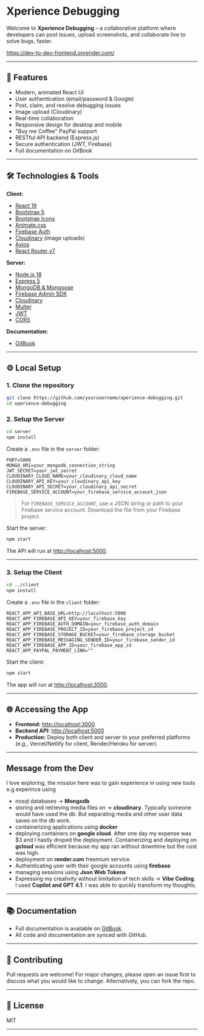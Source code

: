 # Xperience Debugging

Welcome to **Xperience Debugging** – a collaborative platform where developers can post issues, upload screenshots, and collaborate live to solve bugs, faster.

<https://dev-to-dev-frontend.onrender.com/>

---

## 🚀 Features

- Modern, animated React UI
- User authentication (email/password & Google)
- Post, claim, and resolve debugging issues
- Image upload (Cloudinary)
- Real-time collaboration
- Responsive design for desktop and mobile
- "Buy me Coffee" PayPal support
- RESTful API backend (Express.js)
- Secure authentication (JWT, Firebase)
- Full documentation on GitBook

---

## 🛠️ Technologies & Tools

**Client:**

- [React 19](https://react.dev/)
- [Bootstrap 5](https://getbootstrap.com/)
- [Bootstrap Icons](https://icons.getbootstrap.com/)
- [Animate.css](https://animate.style/)
- [Firebase Auth](https://firebase.google.com/)
- [Cloudinary](https://cloudinary.com/) (image uploads)
- [Axios](https://axios-http.com/)
- [React Router v7](https://reactrouter.com/)

**Server:**

- [Node.js 18](https://nodejs.org/)
- [Express 5](https://expressjs.com/)
- [MongoDB & Mongoose](https://mongoosejs.com/)
- [Firebase Admin SDK](https://firebase.google.com/docs/admin/setup)
- [Cloudinary](https://cloudinary.com/)
- [Multer](https://github.com/expressjs/multer)
- [JWT](https://jwt.io/)
- [CORS](https://expressjs.com/en/resources/middleware/cors.html)

**Documentation:**

- [GitBook](https://www.gitbook.com/)

---

## ⚙️ Local Setup

### 1. Clone the repository

```sh
git clone https://github.com/yourusername/xperience-debugging.git
cd xperience-debugging
```

### 2. Setup the Server

```sh
cd server
npm install
```

Create a `.env` file in the `server` folder:

```env
PORT=5000
MONGO_URI=your_mongodb_connection_string
JWT_SECRET=your_jwt_secret
CLOUDINARY_CLOUD_NAME=your_cloudinary_cloud_name
CLOUDINARY_API_KEY=your_cloudinary_api_key
CLOUDINARY_API_SECRET=your_cloudinary_api_secret
FIREBASE_SERVICE_ACCOUNT=your_firebase_service_account_json
```

> For `FIREBASE_SERVICE_ACCOUNT`, use a JSON string or path to your Firebase service account. Download the file from your Firebase project.

Start the server:

```sh
npm start
```

The API will run at [http://localhost:5000](http://localhost:5000).

---

### 3. Setup the Client

```sh
cd ../client
npm install
```

Create a `.env` file in the `client` folder:

```env
REACT_APP_API_BASE_URL=http://localhost:5000
REACT_APP_FIREBASE_API_KEY=your_firebase_key
REACT_APP_FIREBASE_AUTH_DOMAIN=your_firebase_auth_domain
REACT_APP_FIREBASE_PROJECT_ID=your_firebase_project_id
REACT_APP_FIREBASE_STORAGE_BUCKET=your_firebase_storage_bucket
REACT_APP_FIREBASE_MESSAGING_SENDER_ID=your_firebase_sender_id
REACT_APP_FIREBASE_APP_ID=your_firebase_app_id
REACT_APP_PAYPAL_PAYMENT_LINK=""
```

Start the client:

```sh
npm start
```

The app will run at [http://localhost:3000](http://localhost:3000).

---

## 🌐 Accessing the App

- **Frontend:** [http://localhost:3000](http://localhost:3000)
- **Backend API:** [http://localhost:5000](http://localhost:5000)
- **Production:** Deploy both client and server to your preferred platforms (e.g., Vercel/Netlify for client, Render/Heroku for server).

---

## Message from the Dev

I love exploring, the mission here was to gain experience in using new tools
e.g
experince using

- nosql databases -> **Mongodb**
- storing and retrieving media files on -> **cloudinary**. Typically
someone would have used the db. But separating media and other user data
saves on the db work.
- containerizing applications using **docker**
- deploying containers on **google cloud**. After one day my expense was $3
and I hastly droped the deployment. Containerizing and deploying on **gcloud** was efficient because my app ran without downtime but the cost
was high.
- deployment on **render.com** freemium service.
- Authenticating user with their google accounts using **firebase**
- managing sessions using **Json Web Tokens**
- Expressing my creativity without limitation of tech skills -> **Vibe Coding**. I used **Copilot and GPT 4.1**. I was able to quickly transform
my thoughts.

---

## 📚 Documentation

- Full documentation is available on [GitBook](https://your-gitbook-url.gitbook.io/xperience-debugging/).
- All code and documentation are synced with GitHub.

---

## 🤝 Contributing

Pull requests are welcome! For major changes, please open an issue first to discuss what you would like to change. Alternatively, you can fork the repo.

---

## 📄 License

MIT

---

